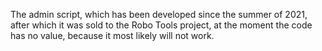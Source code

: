 The admin script, which has been developed since the summer of 2021, after which it was sold to the Robo Tools project, at the moment the code has no value, because it most likely will not work.